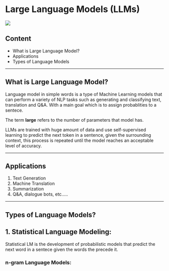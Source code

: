 # Large Language Models (LLMs)
<img src="https://miro.medium.com/v2/resize:fit:1400/1*s2Va5YO3xKPLmrwR2THdtQ.png">

## **Content**
* What is Large Language Model?
* Applications
* Types of Language Models
  
---
## What is Large Language Model?
Language model in simple words is a type of Machine Learning models that can perform a variety of NLP tasks such as generating and classifying text, translation and Q&A.
With a main goal which is to assign probablities to a sentece.

The term **large** refers to the number of parameters that model has.

LLMs are trained with huge amount of data and use self-supervised learning to predict the next token in a sentence, given the surrounding context,
this process is repeated until the model reaches an acceptable level of accuracy.

---
## Applications
1. Text Generation
2. Machine Translation
3. Summarization
4. Q&A, dialogue bots, etc.....

---
## Types of Language Models?
## **1. Statistical Language Modeling:**

Statistical LM is the development of probabilistic models that predict the next word in a sentece given the words the precede it.

### n-gram Language Models: 


     
   
